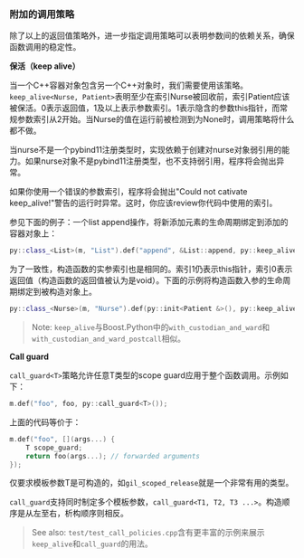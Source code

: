 ### 附加的调用策略

除了以上的返回值策略外，进一步指定调用策略可以表明参数间的依赖关系，确保函数调用的稳定性。

**保活（keep alive）**

当一个C++容器对象包含另一个C++对象时，我们需要使用该策略。`keep_alive<Nurse, Patient>`表明至少在索引Nurse被回收前，索引Patient应该被保活。0表示返回值，1及以上表示参数索引。1表示隐含的参数this指针，而常规参数索引从2开始。当Nurse的值在运行前被检测到为None时，调用策略将什么都不做。

当nurse不是一个pybind11注册类型时，实现依赖于创建对nurse对象弱引用的能力。如果nurse对象不是pybind11注册类型，也不支持弱引用，程序将会抛出异常。

如果你使用一个错误的参数索引，程序将会抛出"Could not cativate keep_alive!"警告的运行时异常。这时，你应该review你代码中使用的索引。

参见下面的例子：一个list append操作，将新添加元素的生命周期绑定到添加的容器对象上：
```c++
py::class_<List>(m, "List").def("append", &List::append, py::keep_alive<1, 2>());
```

为了一致性，构造函数的实参索引也是相同的。索引1仍表示this指针，索引0表示返回值（构造函数的返回值被认为是void）。下面的示例将构造函数入参的生命周期绑定到被构造对象上。
```c++
py::class_<Nurse>(m, "Nurse").def(py::init<Patient &>(), py::keep_alive<1, 2>());
```

> Note: `keep_alive`与Boost.Python中的`with_custodian_and_ward`和`with_custodian_and_ward_postcall`相似。

**Call guard**

`call_guard<T>`策略允许任意T类型的scope guard应用于整个函数调用。示例如下：
```c++
m.def("foo", foo, py::call_guard<T>());
```

上面的代码等价于：
```c++
m.def("foo", [](args...) {
    T scope_guard;
    return foo(args...); // forwarded arguments
});
```

仅要求模板参数T是可构造的，如`gil_scoped_release`就是一个非常有用的类型。

`call_guard`支持同时制定多个模板参数，`call_guard<T1, T2, T3 ...>`。构造顺序是从左至右，析构顺序则相反。

> See also: `test/test_call_policies.cpp`含有更丰富的示例来展示`keep_alive`和`call_guard`的用法。


